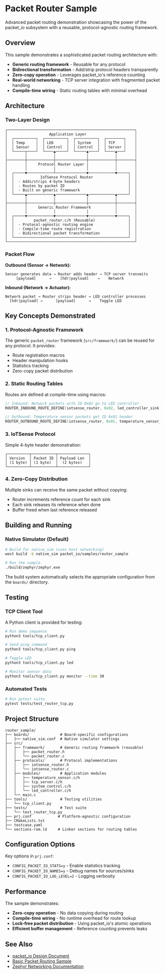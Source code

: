 # Packet Router Sample

Advanced packet routing demonstration showcasing the power of the packet_io subsystem with a reusable, protocol-agnostic routing framework.

## Overview

This sample demonstrates a sophisticated packet routing architecture with:

- **Generic routing framework** - Reusable for any protocol
- **Bidirectional transformation** - Add/strip protocol headers transparently
- **Zero-copy operation** - Leverages packet_io's reference counting
- **Real-world networking** - TCP server integration with fragmented packet handling
- **Compile-time wiring** - Static routing tables with minimal overhead

## Architecture

### Two-Layer Design

```
┌──────────────────────────────────────────────────────────┐
│                   Application Layer                      │
│  ┌──────────┐  ┌──────────┐  ┌──────────┐  ┌────────┐    │
│  │ Temp     │  │ LED      │  │ System   │  │ TCP    │    │
│  │ Sensor   │  │ Control  │  │ Control  │  │ Server │    │
│  └─────┬────┘  └────▲─────┘  └─────▲────┘  └────▲───┘    │
│        │            │              │            │        │
├────────┼────────────┼──────────────┼────────────┼────────┤
│        │     Protocol Router Layer │            │        │
│        │            │              │            │        │
│  ┌─────▼────────────┴──────────────▼────────────▼─────┐  │
│  │            IoTSense Protocol Router                │  │
│  │  - Adds/strips 4-byte headers                      │  │
│  │  - Routes by packet ID                             │  │
│  │  - Built on generic framework                      │  │
│  └─────▲────────────▲──────────────▲────────────▲─────┘  │
│        │            │              │            │        │
├────────┼────────────┼──────────────┼────────────┼────────┤
│        │     Generic Router Framework           │        │
│        │            │              │            │        │
│  ┌─────▼────────────▼──────────────▼────────────▼─────┐  │
│  │         packet_router.c/h (Reusable)               │  │
│  │  - Protocol-agnostic routing engine                │  │
│  │  - Compile-time route registration                 │  │
│  │  - Bidirectional packet transformation             │  │
│  └────────────────────────────────────────────────────┘  │
└──────────────────────────────────────────────────────────┘
```

### Packet Flow

**Outbound (Sensor → Network):**

```
Sensor generates data → Router adds header → TCP server transmits
     [payload]      →    [hdr|payload]    →    Network
```

**Inbound (Network → Actuator):**

```
Network packet → Router strips header → LED controller processes
  [hdr|payload] →      [payload]      →    Toggle LED
```

## Key Concepts Demonstrated

### 1. Protocol-Agnostic Framework

The generic `packet_router` framework (`src/framework/`) can be reused for any protocol. It provides:

- Route registration macros
- Header manipulation hooks
- Statistics tracking
- Zero-copy packet distribution

### 2. Static Routing Tables

Routes are defined at compile-time using macros:

```c
// Inbound: Network packets with ID 0x02 go to LED controller
ROUTER_INBOUND_ROUTE_DEFINE(iotsense_router, 0x02, led_controller_sink);

// Outbound: Temperature sensor packets get ID 0x01 header
ROUTER_OUTBOUND_ROUTE_DEFINE(iotsense_router, 0x01, temperature_sensor_source);
```

### 3. IoTSense Protocol

Simple 4-byte header demonstration:

```
┌──────────┬───────────┬──────────────┐
│ Version  │ Packet ID │ Payload Len  │
│ (1 byte) │ (1 byte)  │  (2 bytes)   │
└──────────┴───────────┴──────────────┘
```

### 4. Zero-Copy Distribution

Multiple sinks can receive the same packet without copying:

- Router increments reference count for each sink
- Each sink releases its reference when done
- Buffer freed when last reference released

## Building and Running

### Native Simulator (Default)

```bash
# Build for native_sim (uses host networking)
west build -b native_sim packet_io/samples/router_sample

# Run the sample
./build/zephyr/zephyr.exe
```

The build system automatically selects the appropriate configuration from the `boards/` directory.

## Testing

### TCP Client Tool

A Python client is provided for testing:

```bash
# Run demo sequence
python3 tools/tcp_client.py

# Send ping command
python3 tools/tcp_client.py ping

# Toggle LED
python3 tools/tcp_client.py led

# Monitor sensor data
python3 tools/tcp_client.py monitor --time 30
```

### Automated Tests

```bash
# Run pytest suite
pytest tests/test_router_tcp.py
```

## Project Structure

```
router_sample/
├── boards/              # Board-specific configurations
│   ├── native_sim.conf  # Native simulator settings
├── src/
│   ├── framework/       # Generic routing framework (reusable)
│   │   ├── packet_router.h
│   │   └── packet_router.c
│   ├── protocols/       # Protocol implementations
│   │   ├── iotsense_router.h
│   │   └── iotsense_router.c
│   ├── modules/         # Application modules
│   │   ├── temperature_sensor.c/h
│   │   ├── tcp_server.c/h
│   │   ├── system_control.c/h
│   │   └── led_controller.c/h
│   └── main.c
├── tools/               # Testing utilities
│   └── tcp_client.py
├── tests/               # Test suite
│   └── test_router_tcp.py
├── prj.conf            # Platform-agnostic configuration
├── CMakeLists.txt
├── testcase.yaml
└── sections-rom.ld     # Linker sections for routing tables
```

## Configuration Options

Key options in `prj.conf`:

- `CONFIG_PACKET_IO_STATS=y` - Enable statistics tracking
- `CONFIG_PACKET_IO_NAMES=y` - Debug names for sources/sinks
- `CONFIG_PACKET_IO_LOG_LEVEL=2` - Logging verbosity

## Performance

The sample demonstrates:

- **Zero-copy operation** - No data copying during routing
- **Compile-time wiring** - No runtime overhead for route lookup
- **Lock-free packet distribution** - Using packet_io's atomic operations
- **Efficient buffer management** - Reference counting prevents leaks

## See Also

- [packet_io Design Document](../../packet_io_design.md)
- [Basic Packet Routing Sample](../basic_packet_routing/)
- [Zephyr Networking Documentation](https://docs.zephyrproject.org/latest/connectivity/networking/)
